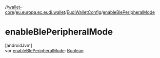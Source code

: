 //[wallet-core](../../../index.md)/[eu.europa.ec.eudi.wallet](../index.md)/[EudiWalletConfig](index.md)/[enableBlePeripheralMode](enable-ble-peripheral-mode.md)

# enableBlePeripheralMode

[androidJvm]\
var [enableBlePeripheralMode](enable-ble-peripheral-mode.md): [Boolean](https://kotlinlang.org/api/latest/jvm/stdlib/kotlin/-boolean/index.html)
